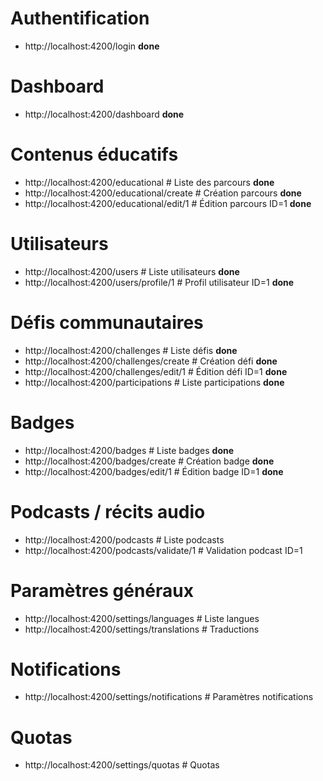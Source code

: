 # Authentification
- http://localhost:4200/login **done**

# Dashboard
- http://localhost:4200/dashboard **done**

# Contenus éducatifs
- http://localhost:4200/educational          # Liste des parcours **done**
- http://localhost:4200/educational/create   # Création parcours **done**
- http://localhost:4200/educational/edit/1   # Édition parcours ID=1 **done**

# Utilisateurs
- http://localhost:4200/users                # Liste utilisateurs **done**
- http://localhost:4200/users/profile/1      # Profil utilisateur ID=1 **done**

# Défis communautaires
- http://localhost:4200/challenges           # Liste défis **done**
- http://localhost:4200/challenges/create    # Création défi **done**
- http://localhost:4200/challenges/edit/1    # Édition défi ID=1 **done**
- http://localhost:4200/participations       # Liste participations **done**

# Badges
- http://localhost:4200/badges               # Liste badges **done**
- http://localhost:4200/badges/create        # Création badge **done**
- http://localhost:4200/badges/edit/1        # Édition badge ID=1 **done**

# Podcasts / récits audio
- http://localhost:4200/podcasts             # Liste podcasts
- http://localhost:4200/podcasts/validate/1  # Validation podcast ID=1

# Paramètres généraux
- http://localhost:4200/settings/languages      # Liste langues
- http://localhost:4200/settings/translations   # Traductions

# Notifications
- http://localhost:4200/settings/notifications # Paramètres notifications

# Quotas
- http://localhost:4200/settings/quotas        # Quotas
